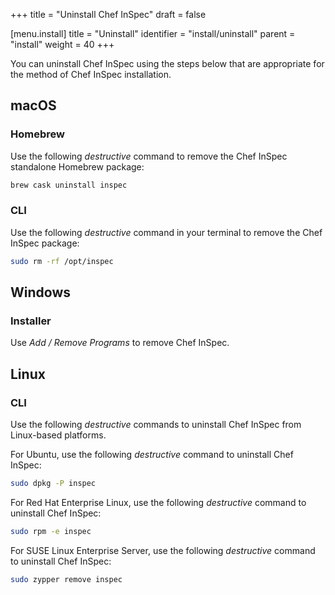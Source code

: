 +++
title = "Uninstall Chef InSpec"
draft = false


[menu.install]
    title = "Uninstall"
    identifier = "install/uninstall"
    parent = "install"
    weight = 40
+++

You can uninstall Chef InSpec using the steps below that are appropriate for the
method of Chef InSpec installation.

## macOS

### Homebrew

Use the following *destructive* command to remove the Chef InSpec standalone Homebrew package:

```bash
brew cask uninstall inspec
```

### CLI

Use the following *destructive* command in your terminal to remove the Chef InSpec package:

```bash
sudo rm -rf /opt/inspec
```

## Windows

### Installer

Use *Add / Remove Programs* to remove Chef InSpec.

## Linux

### CLI

Use the following *destructive* commands to uninstall Chef InSpec from Linux-based platforms.

For Ubuntu, use the following *destructive* command to uninstall Chef InSpec:

```bash
sudo dpkg -P inspec
```

For Red Hat Enterprise Linux, use the following *destructive* command to uninstall Chef InSpec:

```bash
sudo rpm -e inspec
```

For SUSE Linux Enterprise Server, use the following *destructive* command to uninstall Chef InSpec:

```bash
sudo zypper remove inspec
```
